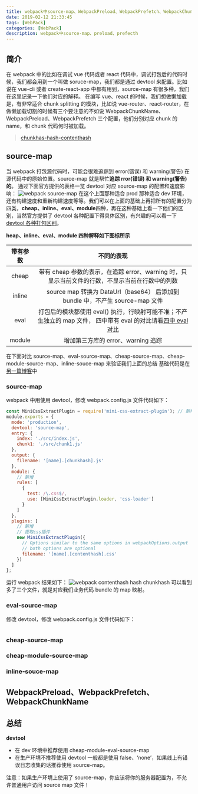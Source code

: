```yaml
---
title: webpack中source-map、WebpackPreload、WebpackPrefetch、WebpackChunkName
date: 2019-02-12 21:33:45
tags: [WebPack]
categories: [WebPack]
description: webpack中source-map、preload、prefecth
---
```


## 简介

在 webpack 中的比如在调试 vue 代码或者 react 代码中，调试打包后的代码时候，我们都会用到一个叫做 soruce-map，我们都是通过 devtool 来配置。比如说在 vue-cli 或者 create-react-app 中都有用到，source-map 有很多种，我们在这里记录一下他们对应的解释。
在编写 vue、react 的时候，我们想做懒加载是，有非常适合 chunk splitting 的模块，比如说 vue-router、react-router，在做懒加载切割的时候有三个要注意的不如说 WebpackChunkName、WebpackPreload、WebpackPrefetch 三个配置，他们分别对应 chunk 的 name，和 chunk 代码何时被加载。

> [chunkhas-hash-contenthash](/blog/webpack/webpack-chunkhas-hash-contenthash.html)

## source-map

当 webpack 打包源代码时，可能会很难追踪到 error(错误) 和 warning(警告) 在源代码中的原始位置。source-map 就是帮忙**追踪 rror(错误) 和 warning(警告)的**。
通过下面官方提供的表格一览 devtool 对应 source-map 的配置和速度影响：
![webpack source-map](../../images/webpack/webpack-1-2.png)
在这个上面那种适合 prod 那种适合 dev 环境，还有构建速度和重新构建速度等等。我们可以在上面的基础上再把所有的配置分为四类，**cheap、inline、eval、module**四种，再在这种基础上看一下他们的区别，当然官方提供了 devtool 各种配置下得具体区别，有兴趣的可以看一下[devtool 各种打包区别](https://github.com/webpack/webpack/tree/master/examples/source-map)。

**heap、inline、eval、module 四种解释如下图标所示**

| 带有参数 |                                                                                                          不同的表现                                                                                                          |
| :------: | :--------------------------------------------------------------------------------------------------------------------------------------------------------------------------------------------------------------------------: |
|  cheap   |                                                               带有 cheap 参数的表示，在追踪 error、warning 时，只显示当前文件的行数，不显示当前在行数中的列数                                                                |
|  inline  |                                                                        source map 转换为 DataUrl（base64） 后添加到 bundle 中，不产生 source-map 文件                                                                        |
|   eval   | 打包后的模块都使用 eval() 执行，行映射可能不准；不产生独立的 map 文件， 四中带有 eval 的对比请看[四中 eval 对比](https://webpack.docschina.org/configuration/devtool#%E5%AF%B9%E4%BA%8E%E5%BC%80%E5%8F%91%E7%8E%AF%E5%A2%83) |
|  module  |                                                                                              增加第三方库的 error、warning 追踪                                                                                              |

在下面对比 source-map、eval-source-map、cheap-source-map、cheap-module-source-map、inline-souce-map 来验证我们上面的总结
基础代码是在[另一篇博客](/blog/webpack/webpack-chunkhas-hash-contenthash.html)中

### source-map

webpack 中用使用 devtool，修改 webpack.config.js 文件代码如下：

```javascript
const MiniCssExtractPlugin = require('mini-css-extract-plugin'); // 新增
module.exports = {
  mode: 'production',
  devtool: 'source-map',
  entry: {
    index: './src/index.js',
    chunk1: './src/chunk1.js'
  },
  output: {
    filename: '[name].[chunkhash].js'
  },
  module: {
    // 新增
    rules: [
      {
        test: /\.css$/,
        use: [MiniCssExtractPlugin.loader, 'css-loader']
      }
    ]
  },
  plugins: [
    // 新增
    // 提取css插件
    new MiniCssExtractPlugin({
      // Options similar to the same options in webpackOptions.output
      // both options are optional
      filename: '[name].[contenthash].css'
    })
  ]
};
```

运行 webpack 结果如下：
![webpack contenthash hash chunkhash](../../images/webpack/webpack-2-1.png)
可以看到多了三个文件，就是对应我们业务代码 bundle 的 map 映射。

### eval-source-map

修改 devtool，修改 webpack.config.js 文件代码如下：

```javascript
```

### cheap-source-map

### cheap-module-source-map

### inline-souce-map

## WebpackPreload、WebpackPrefetch、WebpackChunkName

## 总结

**devtool**

- 在 dev 环境中推荐使用 cheap-module-eval-source-map
- 在生产环境不推荐使用 devtool 一般都是使用 false、‘none’，如果线上有错误日志收集的话推荐使用 source-map。

注意：如果生产环境上使用了 source-map，你应该将你的服务器配置为，不允许普通用户访问 source map 文件！
